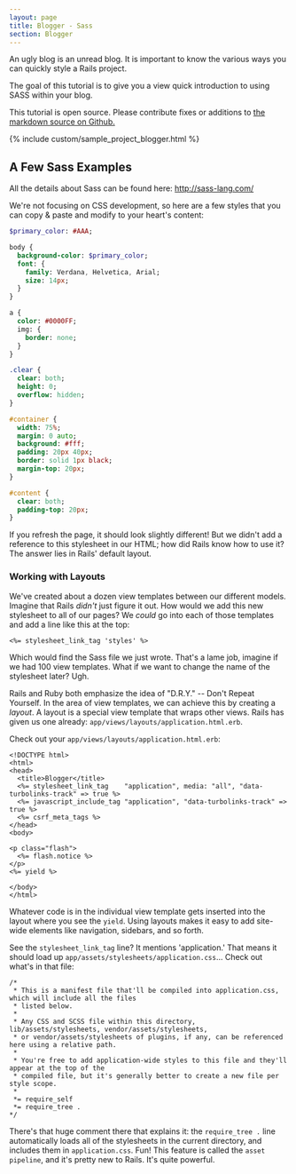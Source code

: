 ```yaml
---
layout: page
title: Blogger - Sass
section: Blogger
---
```


An ugly blog is an unread blog. It is important to know the various ways you
can quickly style a Rails project.

The goal of this tutorial is to give you a view quick introduction to using
SASS within your blog.

<div class="note">
<p>This tutorial is open source. Please contribute fixes or additions to <a href="https://github.com/JumpstartLab/curriculum/blob/master/source/topics/blogger/blogger_sass.markdown">the markdown source on Github.</a></p>
</div>

{% include custom/sample_project_blogger.html %}

## A Few Sass Examples

All the details about Sass can be found here: http://sass-lang.com/

We're not focusing on CSS development, so here are a few styles that you can
copy & paste and modify to your heart's content:

```sass
$primary_color: #AAA;

body {
  background-color: $primary_color;
  font: {
    family: Verdana, Helvetica, Arial;
    size: 14px;
  }
}

a {
  color: #0000FF;
  img: {
    border: none;
  }
}

.clear {
  clear: both;
  height: 0;
  overflow: hidden;
}

#container {
  width: 75%;
  margin: 0 auto;
  background: #fff;
  padding: 20px 40px;
  border: solid 1px black;
  margin-top: 20px;
}

#content {
  clear: both;
  padding-top: 20px;
}
```

If you refresh the page, it should look slightly different! But we didn't add
a reference to this stylesheet in our HTML; how did Rails know how to use it?
The answer lies in Rails' default layout.

### Working with Layouts

We've created about a dozen view templates between our different models.
Imagine that Rails _didn't_ just figure it out. How would we add this new
stylesheet to all of our pages? We _could_ go into each of those templates and
add a line like this at the top:

```erb
<%= stylesheet_link_tag 'styles' %>
```

Which would find the Sass file we just wrote. That's a lame job, imagine if
we had 100 view templates. What if we want to change the name of the
stylesheet later?  Ugh.

Rails and Ruby both emphasize the idea of "D.R.Y." -- Don't Repeat Yourself.
In the area of view templates, we can achieve this by creating a *layout*.
A layout is a special view template that wraps other views. Rails has given us
one already: `app/views/layouts/application.html.erb`.

Check out your `app/views/layouts/application.html.erb`:

```html+erb
<!DOCTYPE html>
<html>
<head>
  <title>Blogger</title>
  <%= stylesheet_link_tag    "application", media: "all", "data-turbolinks-track" => true %>
  <%= javascript_include_tag "application", "data-turbolinks-track" => true %>
  <%= csrf_meta_tags %>
</head>
<body>

<p class="flash">
  <%= flash.notice %>
</p>
<%= yield %>

</body>
</html>
```

Whatever code is in the individual view template gets inserted into the layout
where you see the `yield`. Using layouts makes it easy to add site-wide
elements like navigation, sidebars, and so forth.

See the `stylesheet_link_tag` line? It mentions 'application.' That means it
should load up `app/assets/stylesheets/application.css`... Check out what's
in that file:

```plain
/*
 * This is a manifest file that'll be compiled into application.css, which will include all the files
 * listed below.
 *
 * Any CSS and SCSS file within this directory, lib/assets/stylesheets, vendor/assets/stylesheets,
 * or vendor/assets/stylesheets of plugins, if any, can be referenced here using a relative path.
 *
 * You're free to add application-wide styles to this file and they'll appear at the top of the
 * compiled file, but it's generally better to create a new file per style scope.
 *
 *= require_self
 *= require_tree .
*/
```

There's that huge comment there that explains it: the `require_tree .` line
automatically loads all of the stylesheets in the current directory, and
includes them in `application.css`. Fun! This feature is called the
`asset pipeline`, and it's pretty new to Rails. It's quite powerful.